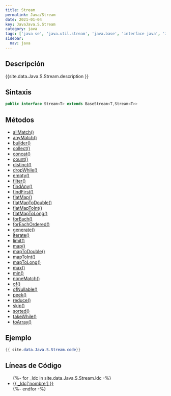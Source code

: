```yaml
---
title: Stream
permalink: Java/Stream
date: 2021-01-04
key: JavaJava.S.Stream
category: java
tags: ['java se', 'java.util.stream', 'java.base', 'interface java', 'Java 1.8']
sidebar: 
  nav: java
---
```


## Descripción
{{site.data.Java.S.Stream.description }}

## Sintaxis
~~~java
public interface Stream<T> extends BaseStream<T,Stream<T>>
~~~

## Métodos
* [allMatch()](/Java/Stream/allMatch)
* [anyMatch()](/Java/Stream/anyMatch)
* [builder()](/Java/Stream/builder)
* [collect()](/Java/Stream/collect)
* [concat()](/Java/Stream/concat)
* [count()](/Java/Stream/count)
* [distinct()](/Java/Stream/distinct)
* [dropWhile()](/Java/Stream/dropWhile)
* [empty()](/Java/Stream/empty)
* [filter()](/Java/Stream/filter)
* [findAny()](/Java/Stream/findAny)
* [findFirst()](/Java/Stream/findFirst)
* [flatMap()](/Java/Stream/flatMap)
* [flatMapToDouble()](/Java/Stream/flatMapToDouble)
* [flatMapToInt()](/Java/Stream/flatMapToInt)
* [flatMapToLong()](/Java/Stream/flatMapToLong)
* [forEach()](/Java/Stream/forEach)
* [forEachOrdered()](/Java/Stream/forEachOrdered)
* [generate()](/Java/Stream/generate)
* [iterate()](/Java/Stream/iterate)
* [limit()](/Java/Stream/limit)
* [map()](/Java/Stream/map)
* [mapToDouble()](/Java/Stream/mapToDouble)
* [mapToInt()](/Java/Stream/mapToInt)
* [mapToLong()](/Java/Stream/mapToLong)
* [max()](/Java/Stream/max)
* [min()](/Java/Stream/min)
* [noneMatch()](/Java/Stream/noneMatch)
* [of()](/Java/Stream/of)
* [ofNullable()](/Java/Stream/ofNullable)
* [peek()](/Java/Stream/peek)
* [reduce()](/Java/Stream/reduce)
* [skip()](/Java/Stream/skip)
* [sorted()](/Java/Stream/sorted)
* [takeWhile()](/Java/Stream/takeWhile)
* [toArray()](/Java/Stream/toArray)

## Ejemplo
~~~java
{{ site.data.Java.S.Stream.code}}
~~~

## Líneas de Código
<ul>
{%- for _ldc in site.data.Java.S.Stream.ldc -%}
   <li>
       <a href="{{_ldc['url'] }}">{{ _ldc['nombre'] }}</a>
   </li>
{%- endfor -%}
</ul>
